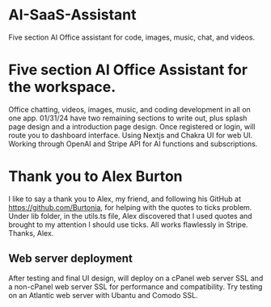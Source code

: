 # AI-SaaS-Assistant
 Five section AI Office assistant for code, images, music, chat, and videos.  
# Five section AI Office Assistant for the workspace.

Office chatting, videos, images, music, and coding development in all on one app.
01/31/24 have two remaining sections to write out, plus splash page design and a 
introduction page design. Once registered or login, will route you to dashboard
interface. Using Nextjs and Chakra UI for web UI. Working through OpenAI and Stripe
API for AI functions and subscriptions.

# Thank you to Alex Burton
I like to say a thank you to Alex, my friend, and following his GitHub at https://github.com/Burtonia, for helping with the quotes to ticks problem. Under lib folder, in the utils.ts file, Alex discovered that I used quotes and brought to my attention I should use ticks. All works flawlessly in Stripe. Thanks, Alex.

## Web server deployment
After testing and final UI design, will deploy on a cPanel web server SSL and a non-cPanel
web server SSL for performance and compatibility. Try testing on an Atlantic web server
with Ubantu and Comodo SSL.
